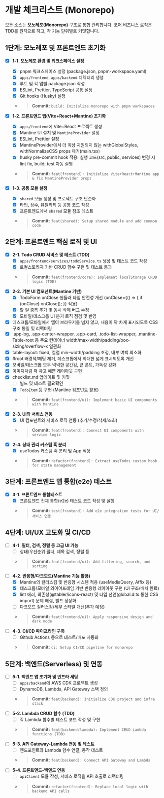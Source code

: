 # 개발 체크리스트 (Monorepo)

모든 소스는 **모노레포(Monorepo)** 구조로 통합 관리합니다. 코어 비즈니스 로직은 TDD를 원칙으로 하고, 각 기능 단위별로 커밋합니다.

## 1단계: 모노레포 및 프론트엔드 초기화
- [x] **1-1. 모노레포 환경 및 워크스페이스 설정**
  - [x] pnpm 워크스페이스 설정 (package.json, pnpm-workspace.yaml)
  - [x] `apps/frontend`, `apps/backend` 디렉터리 생성
  - [x] 루트 및 각 앱별 package.json 작성
  - [x] ESLint, Prettier, TypeScript 공통 설정
  - [x] Git hooks (Husky) 설정
  - > **Commit:** `build: Initialize monorepo with pnpm workspaces`

- [x] **1-2. 프론트엔드 앱(Vite+React+Mantine) 초기화**
  - [x] `apps/frontend`에 Vite+React 프로젝트 생성
  - [x] Mantine UI 설치 및 `MantineProvider` 설정
  - [x] ESLint, Prettier 설정
  - [x] MantineProvider에서 더 이상 지원되지 않는 withGlobalStyles, withNormalizeCSS props 제거(main.tsx)
  - [x] husky pre-commit hook 적용: 실행 코드(src, public, services) 변경 시 lint fix, build, test 자동 실행
  - > **Commit:** `feat(frontend): Initialize Vite+React+Mantine app & fix MantineProvider props`

- [x] **1-3. 공통 모듈 설정**
  - [x] `shared` 모듈 생성 및 프로젝트 구조 단순화
  - [x] 타입, 상수, 유틸리티 등 공통 코드 작성
  - [x] 프론트엔드에서 `shared` 모듈 참조 테스트
  - > **Commit:** `feat(shared): Setup shared module and add common code`

## 2단계: 프론트엔드 핵심 로직 및 UI
- [x] **2-1. Todo CRUD 서비스 및 테스트 (TDD)**
  - [x] `apps/frontend/services/todoService.ts` 생성 및 테스트 코드 작성
  - [x] 로컬스토리지 기반 CRUD 함수 구현 및 테스트 통과
  - > **Commit:** `feat(frontend/core): Implement localStorage CRUD logic (TDD)`
- [x] **2-2. 기본 UI 컴포넌트(Mantine 기반)**
  - [x] TodoForm onClose 핸들러 타입 안전성 개선 (onClose={() => { if (onClose) onClose(); }} 적용)
  - [x] 할 일 중복 추가 및 동시 삭제 버그 수정
  - [x] 모바일/데스크톱 UI 분기 로직 점검 및 반영
- [x] 데스크톱/모바일에서 앱이 브라우저를 넘지 않고, 내용이 꽉 차게 표시되도록 CSS 구조 통일 및 리팩터링
- [x] .app-bg, .app-center-wrapper, .app-card, .todo-list-wrapper, .mantine-Table-root 등 주요 컨테이너 width/max-width/padding/box-sizing/overflow-x 일관화
- [x] table-layout: fixed, 컬럼 min-width/padding 조정, 내부 여백 최소화
- [x] #root 배경색/패딩 제거, 데스크톱에서 최대한 넓게 표시되도록 개선
- [x] 모바일/데스크톱 모두 넉넉한 공간감, 큰 폰트, 가독성 강화
- [x] 이미지처럼 꽉 차고 예쁜 레이아웃 구현
- [x] checklist.md 업데이트 및 커밋
  - [ ] 빌드 및 테스트 필요확인
  - [x] `TodoItem` 등 구현 (Mantine 컴포넌트 활용)
  - > **Commit:** `feat(frontend/ui): Implement basic UI components with Mantine`
- [x] **2-3. UI와 서비스 연동**
  - [x] UI 컴포넌트와 서비스 로직 연동 (추가/수정/삭제/조회)
  - > **Commit:** `feat(frontend): Connect UI components with service logic`
- [x] **2-4. 상태 관리 커스텀 훅 분리**
  - [x] useTodos 커스텀 훅 분리 및 App 적용
  - > **Commit:** `refactor(frontend): Extract useTodos custom hook for state management`

## 3단계: 프론트엔드 앱 통합(e2e) 테스트
- [x] **3-1. 프론트엔드 통합테스트**
  - [x] 프론트엔드 전체 통합(e2e) 테스트 코드 작성 및 실행
  - > **Commit:** `test(frontend): Add e2e integration tests for UI/서비스 연동`

## 4단계: UI/UX 고도화 및 CI/CD
- [ ] **4-1. 필터, 검색, 정렬 등 고급 UI 기능**
  - [ ] 상태/우선순위 필터, 제목 검색, 정렬 등
  - > **Commit:** `feat(frontend/ui): Add filtering, search, and sorting`
- [ ] **4-2. 반응형/다크모드(Mantine 기능 활용)**
  - [x] Mantine의 컬러스킴 및 반응형 시스템 적용 (useMediaQuery, Affix 등)
  - [x] 데스크톱/모바일 와이어프레임 기반 반응형 레이아웃 구현 (UI 구조/배치 완료)
  - [x] lint 에러, 의존성(@tabler/icons-react) 및 타입 선언(global.d.ts 통한 CSS import) 문제 해결, 빌드 정상화
  - [ ] 다크모드 컬러스킴/세부 스타일 개선(추가 예정)
  - > **Commit:** `feat(frontend/ui): Apply responsive design and dark mode`
- [ ] **4-3. CI/CD 파이프라인 구축**
  - [ ] Github Actions 등으로 테스트/배포 자동화
  - > **Commit:** `ci: Setup CI/CD pipeline for monorepo`


## 5단계: 백엔드(Serverless) 및 연동
- [ ] **5-1. 백엔드 앱 초기화 및 인프라 세팅**
  - [ ] `apps/backend`에 AWS CDK 프로젝트 생성
  - [ ] DynamoDB, Lambda, API Gateway 스택 정의
  - > **Commit:** `feat(backend): Initialize CDK project and infra stack`
- [ ] **5-2. Lambda CRUD 함수 (TDD)**
  - [ ] 각 Lambda 함수별 테스트 코드 작성 및 구현
  - > **Commit:** `feat(backend/lambda): Implement CRUD Lambda functions (TDD)`
- [ ] **5-3. API Gateway-Lambda 연동 및 테스트**
  - [ ] 엔드포인트와 Lambda 함수 연결, 동작 테스트
  - > **Commit:** `feat(backend): Connect API Gateway and Lambda`
- [ ] **5-4. 프론트엔드-백엔드 연동**
  - [ ] `apiClient` 모듈 작성, 서비스 로직을 API 호출로 리팩터링
  - > **Commit:** `refactor(frontend): Replace local logic with backend API calls`
